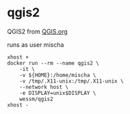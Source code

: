 # qgis2

QGIS2 from [QGIS.org](http://qgis.org)

runs as user mischa

```
xhost +
docker run --rm --name qgis2 \
    -it \
    -v ${HOME}:/home/mischa \
    -v /tmp/.X11-unix:/tmp/.X11-unix \
    --network host \
    -e DISPLAY=unix$DISPLAY \
    wessm/qgis2
xhost -
```
